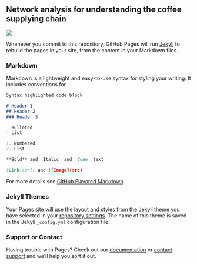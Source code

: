 ## Network analysis for understanding the coffee supplying chain

<img src="https://www.google.com/url?sa=i&source=images&cd=&cad=rja&uact=8&ved=2ahUKEwjewpSjheDgAhUCX60KHeN9DnMQjRx6BAgBEAU&url=https%3A%2F%2Fwww.thejakartapost.com%2Flife%2F2018%2F01%2F19%2Fcrazy-about-indonesian-coffee-here-are-the-basics-of-java.html&psig=AOvVaw2pb279AJKzFG7hmmwFJ2z8&ust=1551498713161286">

Whenever you commit to this repository, GitHub Pages will run [Jekyll](https://jekyllrb.com/) to rebuild the pages in your site, from the content in your Markdown files.

### Markdown

Markdown is a lightweight and easy-to-use syntax for styling your writing. It includes conventions for

```markdown
Syntax highlighted code block

# Header 1
## Header 2
### Header 3

- Bulleted
- List

1. Numbered
2. List

**Bold** and _Italic_ and `Code` text

[Link](url) and ![Image](src)
```

For more details see [GitHub Flavored Markdown](https://guides.github.com/features/mastering-markdown/).

### Jekyll Themes

Your Pages site will use the layout and styles from the Jekyll theme you have selected in your [repository settings](https://github.com/eurekastein/Network_QRY/settings). The name of this theme is saved in the Jekyll `_config.yml` configuration file.

### Support or Contact

Having trouble with Pages? Check out our [documentation](https://help.github.com/categories/github-pages-basics/) or [contact support](https://github.com/contact) and we’ll help you sort it out.
